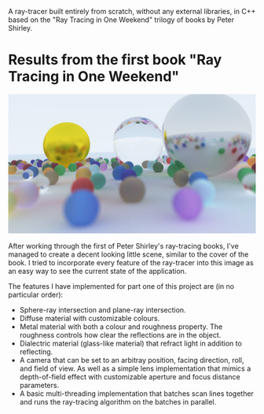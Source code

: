 A ray-tracer built entirely from scratch, without any external libraries, in C++ based on the "Ray Tracing in One Weekend" trilogy of books by Peter Shirley.

# Results from the first book "Ray Tracing in One Weekend"

![Rendered Result of book one](output/11_book_1_final.bmp)

After working through the first of Peter Shirley's ray-tracing books, I've managed to create a decent looking little scene, similar to the cover of the book. I tried to incorporate every feature of the ray-tracer into this image as an easy way to see the current state of the application.

The features I have implemented for part one of this project are (in no particular order):
* Sphere-ray intersection and plane-ray intersection.
* Diffuse material with customizable colours.
* Metal material with both a colour and roughness property. The roughness controls how clear the reflections are in the object.
* Dialectric material (glass-like material) that refract light in addition to reflecting.
* A camera that can be set to an arbitray position, facing direction, roll, and field of view. As well as a simple lens implementation that mimics a depth-of-field effect with customizable aperture and focus distance parameters.
* A basic multi-threading implementation that batches scan lines together and runs the ray-tracing algorithm on the batches in parallel.
